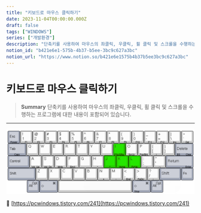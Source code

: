 ```yaml
---
title: "키보드로 마우스 클릭하기"
date: 2023-11-04T00:00:00.000Z
draft: false
tags: ["WINDOWS"]
series: ["개발환경"]
description: "단축키를 사용하여 마우스의 좌클릭, 우클릭, 휠 클릭 및 스크롤을 수행하는 프로그램에 대한 내용이 포함되어 있습니다."
notion_id: "b421e6e1-575b-4b37-b5ee-3bc9c627a3bc"
notion_url: "https://www.notion.so/b421e6e1575b4b37b5ee3bc9c627a3bc"
---
```


# 키보드로 마우스 클릭하기

> **Summary**
> 단축키를 사용하여 마우스의 좌클릭, 우클릭, 휠 클릭 및 스크롤을 수행하는 프로그램에 대한 내용이 포함되어 있습니다.

---

![Image](image_72691752d528.png)


🔗 [https://pcwindows.tistory.com/241](https://pcwindows.tistory.com/241)

